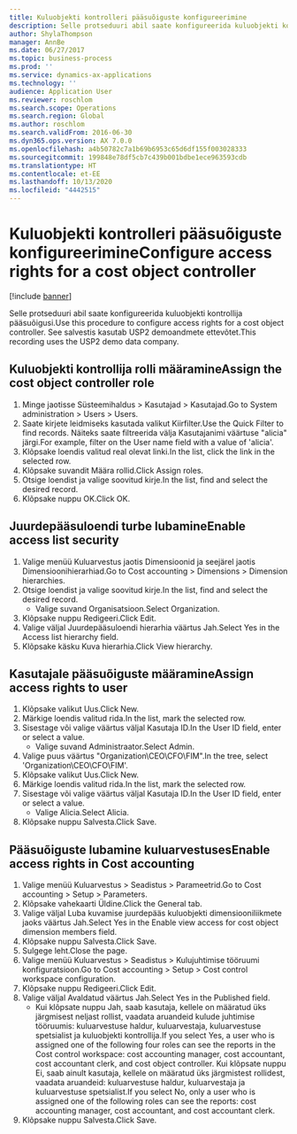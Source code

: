 ```yaml
---
title: Kuluobjekti kontrolleri pääsuõiguste konfigureerimine
description: Selle protseduuri abil saate konfigureerida kuluobjekti kontrollija pääsuõigusi.
author: ShylaThompson
manager: AnnBe
ms.date: 06/27/2017
ms.topic: business-process
ms.prod: ''
ms.service: dynamics-ax-applications
ms.technology: ''
audience: Application User
ms.reviewer: roschlom
ms.search.scope: Operations
ms.search.region: Global
ms.author: roschlom
ms.search.validFrom: 2016-06-30
ms.dyn365.ops.version: AX 7.0.0
ms.openlocfilehash: a4b50782c7a1b69b6953c65d6df155f003028333
ms.sourcegitcommit: 199848e78df5cb7c439b001bdbe1ece963593cdb
ms.translationtype: HT
ms.contentlocale: et-EE
ms.lasthandoff: 10/13/2020
ms.locfileid: "4442515"
---
```

# <a name="configure-access-rights-for-a-cost-object-controller"></a><span data-ttu-id="79a91-103">Kuluobjekti kontrolleri pääsuõiguste konfigureerimine</span><span class="sxs-lookup"><span data-stu-id="79a91-103">Configure access rights for a cost object controller</span></span>

[!include [banner](../../includes/banner.md)]

<span data-ttu-id="79a91-104">Selle protseduuri abil saate konfigureerida kuluobjekti kontrollija pääsuõigusi.</span><span class="sxs-lookup"><span data-stu-id="79a91-104">Use this procedure to configure access rights for a cost object controller.</span></span> <span data-ttu-id="79a91-105">See salvestis kasutab USP2 demoandmete ettevõtet.</span><span class="sxs-lookup"><span data-stu-id="79a91-105">This recording uses the USP2 demo data company.</span></span>


## <a name="assign-the-cost-object-controller-role"></a><span data-ttu-id="79a91-106">Kuluobjekti kontrollija rolli määramine</span><span class="sxs-lookup"><span data-stu-id="79a91-106">Assign the cost object controller role</span></span>
1. <span data-ttu-id="79a91-107">Minge jaotisse Süsteemihaldus > Kasutajad > Kasutajad.</span><span class="sxs-lookup"><span data-stu-id="79a91-107">Go to System administration > Users > Users.</span></span>
2. <span data-ttu-id="79a91-108">Saate kirjete leidmiseks kasutada valikut Kiirfilter.</span><span class="sxs-lookup"><span data-stu-id="79a91-108">Use the Quick Filter to find records.</span></span> <span data-ttu-id="79a91-109">Näiteks saate filtreerida välja Kasutajanimi väärtuse "alicia" järgi.</span><span class="sxs-lookup"><span data-stu-id="79a91-109">For example, filter on the User name field with a value of 'alicia'.</span></span>
3. <span data-ttu-id="79a91-110">Klõpsake loendis valitud real olevat linki.</span><span class="sxs-lookup"><span data-stu-id="79a91-110">In the list, click the link in the selected row.</span></span>
4. <span data-ttu-id="79a91-111">Klõpsake suvandit Määra rollid.</span><span class="sxs-lookup"><span data-stu-id="79a91-111">Click Assign roles.</span></span>
5. <span data-ttu-id="79a91-112">Otsige loendist ja valige soovitud kirje.</span><span class="sxs-lookup"><span data-stu-id="79a91-112">In the list, find and select the desired record.</span></span>
6. <span data-ttu-id="79a91-113">Klõpsake nuppu OK.</span><span class="sxs-lookup"><span data-stu-id="79a91-113">Click OK.</span></span>

## <a name="enable-access-list-security"></a><span data-ttu-id="79a91-114">Juurdepääsuloendi turbe lubamine</span><span class="sxs-lookup"><span data-stu-id="79a91-114">Enable access list security</span></span>
1. <span data-ttu-id="79a91-115">Valige menüü Kuluarvestus jaotis Dimensioonid ja seejärel jaotis Dimensioonihierarhiad.</span><span class="sxs-lookup"><span data-stu-id="79a91-115">Go to Cost accounting > Dimensions > Dimension hierarchies.</span></span>
2. <span data-ttu-id="79a91-116">Otsige loendist ja valige soovitud kirje.</span><span class="sxs-lookup"><span data-stu-id="79a91-116">In the list, find and select the desired record.</span></span>
    * <span data-ttu-id="79a91-117">Valige suvand Organisatsioon.</span><span class="sxs-lookup"><span data-stu-id="79a91-117">Select Organization.</span></span>  
3. <span data-ttu-id="79a91-118">Klõpsake nuppu Redigeeri.</span><span class="sxs-lookup"><span data-stu-id="79a91-118">Click Edit.</span></span>
4. <span data-ttu-id="79a91-119">Valige väljal Juurdepääsuloendi hierarhia väärtus Jah.</span><span class="sxs-lookup"><span data-stu-id="79a91-119">Select Yes in the Access list hierarchy field.</span></span>
5. <span data-ttu-id="79a91-120">Klõpsake käsku Kuva hierarhia.</span><span class="sxs-lookup"><span data-stu-id="79a91-120">Click View hierarchy.</span></span>

## <a name="assign-access-rights-to-user"></a><span data-ttu-id="79a91-121">Kasutajale pääsuõiguste määramine</span><span class="sxs-lookup"><span data-stu-id="79a91-121">Assign access rights to user</span></span>
1. <span data-ttu-id="79a91-122">Klõpsake valikut Uus.</span><span class="sxs-lookup"><span data-stu-id="79a91-122">Click New.</span></span>
2. <span data-ttu-id="79a91-123">Märkige loendis valitud rida.</span><span class="sxs-lookup"><span data-stu-id="79a91-123">In the list, mark the selected row.</span></span>
3. <span data-ttu-id="79a91-124">Sisestage või valige väärtus väljal Kasutaja ID.</span><span class="sxs-lookup"><span data-stu-id="79a91-124">In the User ID field, enter or select a value.</span></span>
    * <span data-ttu-id="79a91-125">Valige suvand Administraator.</span><span class="sxs-lookup"><span data-stu-id="79a91-125">Select Admin.</span></span>  
4. <span data-ttu-id="79a91-126">Valige puus väärtus "Organization\CEO\CFO\FIM".</span><span class="sxs-lookup"><span data-stu-id="79a91-126">In the tree, select 'Organization\CEO\CFO\FIM'.</span></span>
5. <span data-ttu-id="79a91-127">Klõpsake valikut Uus.</span><span class="sxs-lookup"><span data-stu-id="79a91-127">Click New.</span></span>
6. <span data-ttu-id="79a91-128">Märkige loendis valitud rida.</span><span class="sxs-lookup"><span data-stu-id="79a91-128">In the list, mark the selected row.</span></span>
7. <span data-ttu-id="79a91-129">Sisestage või valige väärtus väljal Kasutaja ID.</span><span class="sxs-lookup"><span data-stu-id="79a91-129">In the User ID field, enter or select a value.</span></span>
    * <span data-ttu-id="79a91-130">Valige Alicia.</span><span class="sxs-lookup"><span data-stu-id="79a91-130">Select Alicia.</span></span>  
8. <span data-ttu-id="79a91-131">Klõpsake nuppu Salvesta.</span><span class="sxs-lookup"><span data-stu-id="79a91-131">Click Save.</span></span>

## <a name="enable-access-rights-in-cost-accounting"></a><span data-ttu-id="79a91-132">Pääsuõiguste lubamine kuluarvestuses</span><span class="sxs-lookup"><span data-stu-id="79a91-132">Enable access rights in Cost accounting</span></span>
1. <span data-ttu-id="79a91-133">Valige menüü Kuluarvestus > Seadistus > Parameetrid.</span><span class="sxs-lookup"><span data-stu-id="79a91-133">Go to Cost accounting > Setup > Parameters.</span></span>
2. <span data-ttu-id="79a91-134">Klõpsake vahekaarti Üldine.</span><span class="sxs-lookup"><span data-stu-id="79a91-134">Click the General tab.</span></span>
3. <span data-ttu-id="79a91-135">Valige väljal Luba kuvamise juurdepääs kuluobjekti dimensiooniliikmete jaoks väärtus Jah.</span><span class="sxs-lookup"><span data-stu-id="79a91-135">Select Yes in the Enable view access for cost object dimension members field.</span></span>
4. <span data-ttu-id="79a91-136">Klõpsake nuppu Salvesta.</span><span class="sxs-lookup"><span data-stu-id="79a91-136">Click Save.</span></span>
5. <span data-ttu-id="79a91-137">Sulgege leht.</span><span class="sxs-lookup"><span data-stu-id="79a91-137">Close the page.</span></span>
6. <span data-ttu-id="79a91-138">Valige menüü Kuluarvestus > Seadistus > Kulujuhtimise tööruumi konfiguratsioon.</span><span class="sxs-lookup"><span data-stu-id="79a91-138">Go to Cost accounting > Setup > Cost control workspace configuration.</span></span>
7. <span data-ttu-id="79a91-139">Klõpsake nuppu Redigeeri.</span><span class="sxs-lookup"><span data-stu-id="79a91-139">Click Edit.</span></span>
8. <span data-ttu-id="79a91-140">Valige väljal Avaldatud väärtus Jah.</span><span class="sxs-lookup"><span data-stu-id="79a91-140">Select Yes in the Published field.</span></span>
    * <span data-ttu-id="79a91-141">Kui klõpsate nuppu Jah, saab kasutaja, kellele on määratud üks järgmisest neljast rollist, vaadata aruandeid kulude juhtimise tööruumis: kuluarvestuse haldur, kuluarvestaja, kuluarvestuse spetsialist ja kuluobjekti kontrollija.</span><span class="sxs-lookup"><span data-stu-id="79a91-141">If you select Yes, a user who is assigned one of the following four roles can see the reports in the Cost control workspace: cost accounting manager, cost accountant, cost accountant clerk, and cost object controller.</span></span> <span data-ttu-id="79a91-142">Kui klõpsate nuppu Ei, saab ainult kasutaja, kellele on määratud üks järgmistest rollidest, vaadata aruandeid: kuluarvestuse haldur, kuluarvestaja ja kuluarvestuse spetsialist.</span><span class="sxs-lookup"><span data-stu-id="79a91-142">If you select No, only a user who is assigned one of the following roles can see the reports: cost accounting manager, cost accountant, and cost accountant clerk.</span></span>    
9. <span data-ttu-id="79a91-143">Klõpsake nuppu Salvesta.</span><span class="sxs-lookup"><span data-stu-id="79a91-143">Click Save.</span></span>

